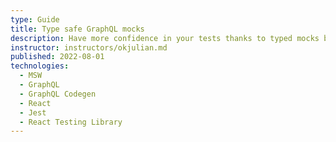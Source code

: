 ```yaml
---
type: Guide
title: Type safe GraphQL mocks
description: Have more confidence in your tests thanks to typed mocks based on your GraphQL schema and queries.
instructor: instructors/okjulian.md
published: 2022-08-01
technologies:
  - MSW
  - GraphQL
  - GraphQL Codegen
  - React
  - Jest
  - React Testing Library
---
```

